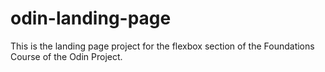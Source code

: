 # odin-landing-page

This is the landing page project for the flexbox section of the Foundations Course of the Odin Project.